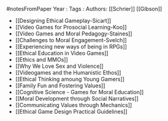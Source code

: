 #notesFromPaper
Year   :
Tags   :
Authors: [[Schrier]] [[Gibson]]

 - [[Designing Ethical Gameplay-Sicart]]
 - [[Video Games for Prosocial Learning-Koo]]
 - [[Video Games and Moral Pedagogy-Staines]]
 - [[Challenges to Moral Engagement-Svelch]]
 - [[Experiencing new ways of being in RPGs]]
 - [[Ethical Education in Video Games]]
 - [[Ethics and MMOs]]
 - [[Why We Love Sex and Violence]]
 - [[Videogames and the Humanistic Ethos]]
 - [[Ethical Thinking amoung Young Gamers]]
 - [[Family Fun and Fostering Values]]
 - [[Cognitive Science - Games for Moral Education]]
 - [[Moral Development through Social Narratives]]
 - [[Communicating Values through Mechanics]]
 - [[Ethical Game Design Practical Guidelines]]
